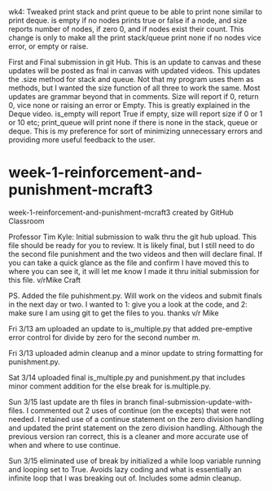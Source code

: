 wk4: Tweaked print stack and print queue to be able to print none similar to print deque. is empty if no nodes prints true or false if a node, and size reports number of nodes, if zero 0, and if nodes exist their count. This change is only to make all the print stack/queue print none if no nodes vice error, or empty or raise.

First and Final submission in git Hub. This is an update to canvas and these updates will be posted as fnal in canvas with updated videos. This updates the .size method for stack and queue. Not that my program uses them as methods, but I wanted the size function of all three to work the same. Most updates are grammar beyond that in comments. Size will report if 0, return 0, vice none or raising an error or Empty. This is greatly explained in the Deque video. is_empty will report True if empty, size will report size if 0 or 1 or 10 etc; print_queue will print none if there is none in the stack, queue or deque. This is my preference for sort of minimizing unnecessary errors and providing more useful feedback to the user.

# week-1-reinforcement-and-punishment-mcraft3
week-1-reinforcement-and-punishment-mcraft3 created by GitHub Classroom

Professor Tim Kyle: Initial submission to walk thru the git hub upload. This file should be ready for you to review. It is likely final, 
but I still need to do the second file punishment and the two videos and then will declare final. If you can take a
quick glance as the file and confirm I have moved this to where you can see it, it will let me know I made it thru 
initial submission for this file. v/rMike Craft

PS. Added the file puhishment.py. Will work on the videos and submit finals in the next day or two. I wanted to 1: give you a look at the code, and 2: make sure I am using git to get the files to you. thanks v/r Mike

Fri 3/13 am uploaded an update to is_multiple.py that added pre-emptive error control for divide by zero for the second number m.

Fri 3/13 uploaded admin cleanup and a minor update to string formatting for punishment.py.

Sat 3/14 uploaded final is_multiple.py and punishment.py that includes minor comment addition for the else break for is.multiple.py.

Sun 3/15 last update are th files in branch final-submission-update-with-files. I commented out 2 uses of continue (on the excepts) that were not needed. I retained use of a continue statement on the zero division handling and updated the print statement on the zero division handling. Although the previous version ran correct, this is a cleaner and more accurate use of when and where to use continue.

Sun 3/15 eliminated use of break by initialized a while loop variable running and looping set to True. Avoids lazy coding and what is essentially an infinite loop that I was breaking out of. Includes some admin cleanup.
